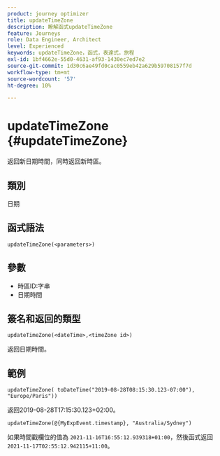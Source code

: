```yaml
---
product: journey optimizer
title: updateTimeZone
description: 瞭解函式updateTimeZone
feature: Journeys
role: Data Engineer, Architect
level: Experienced
keywords: updateTimeZone，函式，表達式，旅程
exl-id: 1bf4662e-55d0-4631-af93-1430ec7ed7e2
source-git-commit: 1d30c6ae49fd0cac0559eb42a629b59708157f7d
workflow-type: tm+mt
source-wordcount: '57'
ht-degree: 10%

---
```


# updateTimeZone {#updateTimeZone}

返回新日期時間，同時返回新時區。

## 類別

日期

## 函式語法

`updateTimeZone(<parameters>)`

## 參數

* 時區ID:字串
* 日期時間

## 簽名和返回的類型

`updateTimeZone(<dateTime>,<timeZone id>)`

返回日期時間。

## 範例

`updateTimeZone( toDateTime("2019-08-28T08:15:30.123-07:00"), "Europe/Paris"))`

返回2019-08-28T17:15:30.123+02:00。

<!--`updateTimeZone( toDateTime("2019-08-28T08:15:30.123-07:00"), toTimeZone("Europe/Paris")))`
Returns "2019-08-28T17:15:30.123+02:00".-->

`updateTimeZone(@{MyExpEvent.timestamp}, "Australia/Sydney")`

如果時間戳欄位的值為 `2021-11-16T16:55:12.939318+01:00`，然後函式返回 `2021-11-17T02:55:12.942115+11:00`。
